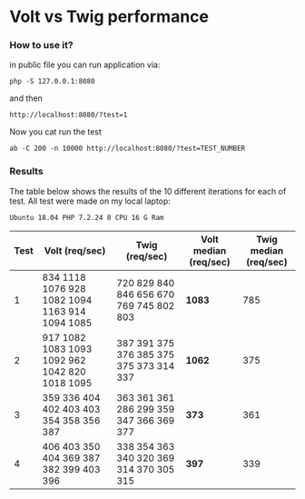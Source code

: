 # **Volt vs Twig performance**

### How to use it?

in public file you can run application via:

`php -S 127.0.0.1:8080`

and then

`http://localhost:8080/?test=1`


Now you cat run the test

`ab -C 200 -n 10000 http://localhost:8080/?test=TEST_NUMBER`

### Results

The table below shows the results of the 10 different iterations for each of test. All test were made on my local laptop:

`
Ubuntu 18.04
PHP 7.2.24
8 CPU
16 G Ram
`


| Test | Volt (req/sec)                                | Twig (req/sec)                             | Volt median (req/sec) | Twig median (req/sec) |
|------|-----------------------------------------------|--------------------------------------------|----------|-----|
|1     |834 1118 1076 928 1082 1094 1163 914 1094 1085 | 720	829	840	846	656	670	769	745	802	803 | **1083** | 785 |
|2     |917	1082 1083 1093 1092	962	1042 820 1018 1095 | 387	391	375	376	385	375	375	373	314	337 | **1062** | 375 |
|3     |359	336	404	402	403	403	354	358	356	387        | 363	361	361	286	299	359	347	366	369	377 | **373**  | 361 |
|4     |406	403	350	404	369	387	382	399	403	396        | 338	354	363	340	320	369	314	370	305	315 | **397**  | 339 |